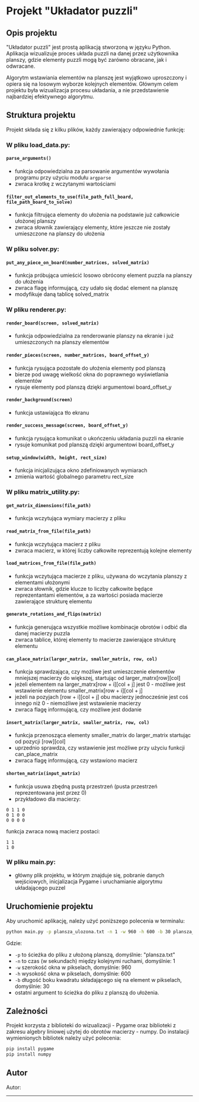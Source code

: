 # Projekt "Układator puzzli" 

## Opis projektu
"Układator puzzli" jest prostą aplikacją stworzoną w języku Python. 
Aplikacja wizualizuje proces układa puzzli na danej przez użytkownika planszy, gdzie elementy puzzli 
mogą być zarówno obracane, jak i odwracane.

Algorytm wstawiania elementów na planszę jest wyjątkowo uproszczony i opiera się na losowym wyborze kolejnych elementów.
Głównym celem projektu była wizualizacja procesu układania, a nie przedstawienie najbardziej efektywnego algorytmu.

## Struktura projektu
Projekt składa się z kilku plików, każdy zawierający odpowiednie funkcję:

### W pliku **load_data.py**:

#### `parse_arguments()`
- funkcja odpowiedzialna za parsowanie argumentów wywołania programu przy użyciu modułu `argparse`
- zwraca krotkę z wczytanymi wartościami

#### `filter_out_elements_to_use(file_path_full_board, file_path_board_to_solve)`
- funkcja filtrująca elementy do ułożenia na podstawie już całkowicie ułożonej planszy
- zwraca słownik zawierający elementy, które jeszcze nie zostały umieszczone na planszy do ułożenia

### W pliku **solver.py**:

#### `put_any_piece_on_board(number_matrices, solved_matrix)`
- funkcja próbująca umieścić losowo obrócony element puzzla na planszy do ułożenia
- zwraca flagę informującą, czy udało się dodać element na planszę
- modyfikuje daną tablicę solved_matrix

### W pliku **renderer.py**:

#### `render_board(screen, solved_matrix)`
- funkcja odpowiedzialna za renderowanie planszy na ekranie i już umieszczonych na planszy elementów

#### `render_pieces(screen, number_matrices, board_offset_y)`
- funkcja rysująca pozostałe do ułożenia elementy pod planszą
- bierze pod uwagę wielkość okna do poprawnego wyświetlania elementów
- rysuje elementy pod planszą dzięki argumentowi board_offset_y

#### `render_background(screen)`
- funkcja ustawiająca tło ekranu

#### `render_success_message(screen, board_offset_y)`
- funkcja rysująca komunikat o ukończeniu układania puzzli na ekranie
- rysuje komunikat pod planszą dzięki argumentowi board_offset_y

#### `setup_window(width, height, rect_size)`
- funkcja inicjalizująca okno zdefiniowanych wymiarach
- zmienia wartość globalnego parametru rect_size

### W pliku **matrix_utility.py**:

#### `get_matrix_dimensions(file_path)`
- funkcja wczytująca wymiary macierzy z pliku

#### `read_matrix_from_file(file_path)`
- funkcja wczytująca macierz z pliku
- zwraca macierz, w której liczby całkowite reprezentują kolejne elementy

#### `load_matrices_from_file(file_path)`
- funkcja wczytująca macierze z pliku, używana do wczytania planszy z elementami ułożonymi
- zwraca słownik, gdzie klucze to liczby całkowite będące reprezentantami elementów, a za wartości posiada macierze zawierające strukturę elementu

#### `generate_rotations_and_flips(matrix)`
- funkcja generująca wszystkie możliwe kombinacje obrotów i odbić dla danej macierzy puzzla
- zwraca tablice, której elementy to macierze zawierające strukturę elementu

#### `can_place_matrix(larger_matrix, smaller_matrix, row, col)`
- funkcja sprawdzająca, czy możliwe jest umieszczenie elementów mniejszej macierzy do większej, startując od larger_matrx[row][col]
- jeżeli elementem na larger_matrx[row + i][col + j] jest 0 - możliwe jest wstawienie elementu smaller_matrix[row + i][col + j]
- jeżeli na pozyjach [row + i][col + j] obu macierzy jednocześnie jest coś innego niż 0 - niemożliwe jest wstawienie macierzy
- zwraca flagę informującą, czy możliwe jest dodanie

#### `insert_matrix(larger_matrix, smaller_matrix, row, col)`
- funkcja przenosząca elementy smaller_matrix do larger_matrix startując od pozycji [row][col]
- uprzednio sprawdza, czy wstawienie jest możliwe przy użyciu funkcji can_place_matrix
- zwraca flagę informującą, czy wstawiono macierz

#### `shorten_matrix(input_matrix)`
- funkcja usuwa zbędną pustą przestrzeń (pusta przestrzeń reprezentowana jest przez 0)
- przykładowo dla macierzy:
```0 0 0 0
0 1 1 0
0 1 0 0
0 0 0 0
```
funkcja zwraca nową macierz postaci:
```
1 1
1 0
```

### W pliku **main.py**:
- główny plik projektu, w którym znajduje się, pobranie danych wejściowych, inicjalizacja Pygame i uruchamianie algorytmu układającego puzzel


## Uruchomienie projektu
Aby uruchomić aplikację, należy użyć poniższego polecenia w terminalu:

```bash
python main.py -p plansza_ulozona.txt -n 1 -w 960 -h 600 -b 30 plansza_do_ulozenia.txt
```

Gdzie:
- `-p` to ścieżka do pliku z ułożoną planszą, domyślnie: "plansza.txt"
- `-n` to czas (w sekundach) między kolejnymi ruchami, domyślnie: 1
- `-w` szerokość okna w pikselach, domyślnie: 960
- `-h` wysokość okna w pikselach, domyślnie: 600
- `-b` długość boku kwadratu składającego się na element w pikselach, domyślnie: 30
- ostatni argument to ścieżka do pliku z planszą do ułożenia.

## Zależności
Projekt korzysta z biblioteki do wizualizacji - Pygame oraz biblioteki z zakresu algebry liniowej użytej do obrotów macierzy - numpy.
Do instalacji wymienionych bibliotek należy użyć polecenia:

```bash
pip install pygame
pip install numpy
```

## Autor
Autor:

---
